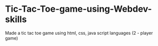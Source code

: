 # Tic-Tac-Toe-game-using-Webdev-skills
Made a tic tac toe game using html, css, java script languages (2 - player game) 
